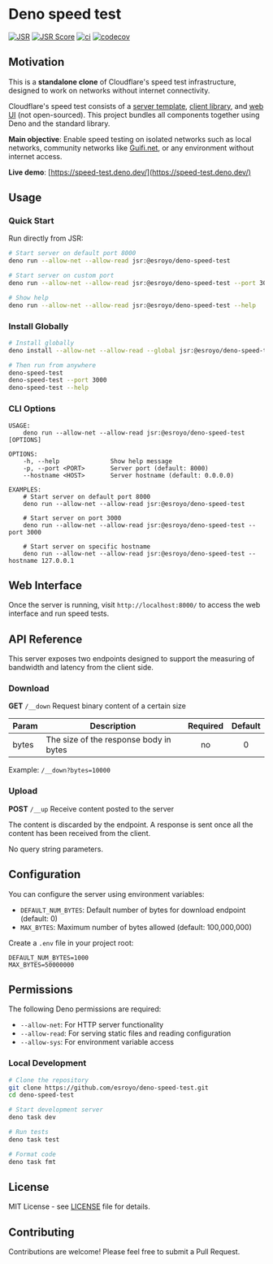 # Deno speed test

[![JSR](https://jsr.io/badges/@esroyo/deno-speed-test)](https://jsr.io/@esroyo/deno-speed-test)
[![JSR Score](https://jsr.io/badges/@esroyo/deno-speed-test/score)](https://jsr.io/@esroyo/deno-speed-test)
[![ci](https://github.com/esroyo/deno-speed-test/actions/workflows/ci.yml/badge.svg)](https://github.com/esroyo/deno-speed-test/actions/workflows/ci.yml)
[![codecov](https://codecov.io/gh/esroyo/deno-speed-test/graph/badge.svg?token=C01UTG74LH)](https://codecov.io/gh/esroyo/deno-speed-test)

## Motivation

This is a **standalone clone** of Cloudflare's speed test infrastructure,
designed to work on networks without internet connectivity.

Cloudflare's speed test consists of a
[server template](https://github.com/cloudflare/worker-speedtest-template),
[client library](https://github.com/cloudflare/speedtest), and
[web UI](https://speed.cloudflare.com/) (not open-sourced). This project bundles
all components together using Deno and the standard library.

**Main objective**: Enable speed testing on isolated networks such as local
networks, community networks like [Guifi.net](http://guifi.net/), or any
environment without internet access.

**Live demo**: [https://speed-test.deno.dev/](https://speed-test.deno.dev/)

## Usage

### Quick Start

Run directly from JSR:

```bash
# Start server on default port 8000
deno run --allow-net --allow-read jsr:@esroyo/deno-speed-test

# Start server on custom port
deno run --allow-net --allow-read jsr:@esroyo/deno-speed-test --port 3000

# Show help
deno run --allow-net --allow-read jsr:@esroyo/deno-speed-test --help
```

### Install Globally

```bash
# Install globally
deno install --allow-net --allow-read --global jsr:@esroyo/deno-speed-test

# Then run from anywhere
deno-speed-test
deno-speed-test --port 3000
deno-speed-test --help
```

### CLI Options

```
USAGE:
    deno run --allow-net --allow-read jsr:@esroyo/deno-speed-test [OPTIONS]

OPTIONS:
    -h, --help              Show help message
    -p, --port <PORT>       Server port (default: 8000)
    --hostname <HOST>       Server hostname (default: 0.0.0.0)

EXAMPLES:
    # Start server on default port 8000
    deno run --allow-net --allow-read jsr:@esroyo/deno-speed-test

    # Start server on port 3000
    deno run --allow-net --allow-read jsr:@esroyo/deno-speed-test --port 3000

    # Start server on specific hostname
    deno run --allow-net --allow-read jsr:@esroyo/deno-speed-test --hostname 127.0.0.1
```

## Web Interface

Once the server is running, visit `http://localhost:8000/` to access the web
interface and run speed tests.

## API Reference

This server exposes two endpoints designed to support the measuring of bandwidth
and latency from the client side.

### Download

**GET** `/__down` Request binary content of a certain size

| Param | Description                            | Required | Default |
| ----- | -------------------------------------- | :------: | :-----: |
| bytes | The size of the response body in bytes |    no    |    0    |

Example: `/__down?bytes=10000`

### Upload

**POST** `/__up` Receive content posted to the server

The content is discarded by the endpoint. A response is sent once all the
content has been received from the client.

No query string parameters.

## Configuration

You can configure the server using environment variables:

- `DEFAULT_NUM_BYTES`: Default number of bytes for download endpoint
  (default: 0)
- `MAX_BYTES`: Maximum number of bytes allowed (default: 100,000,000)

Create a `.env` file in your project root:

```env
DEFAULT_NUM_BYTES=1000
MAX_BYTES=50000000
```

## Permissions

The following Deno permissions are required:

- `--allow-net`: For HTTP server functionality
- `--allow-read`: For serving static files and reading configuration
- `--allow-sys`: For environment variable access

### Local Development

```bash
# Clone the repository
git clone https://github.com/esroyo/deno-speed-test.git
cd deno-speed-test

# Start development server
deno task dev

# Run tests
deno task test

# Format code
deno task fmt
```

## License

MIT License - see [LICENSE](LICENSE) file for details.

## Contributing

Contributions are welcome! Please feel free to submit a Pull Request.
